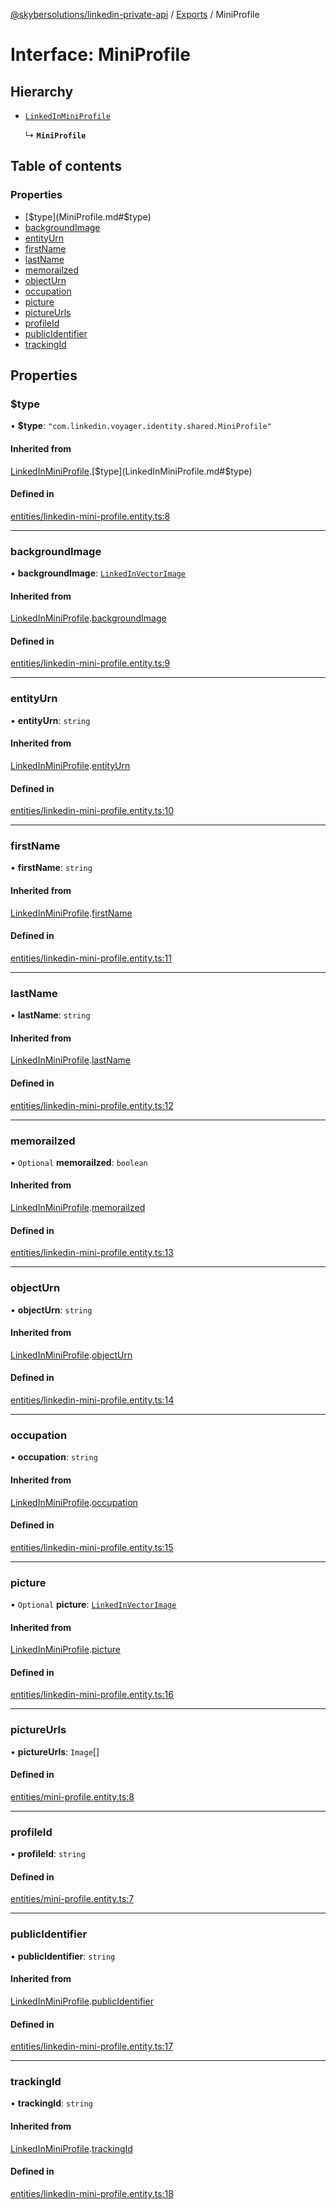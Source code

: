 [@skybersolutions/linkedin-private-api](../README.md) / [Exports](../modules.md) / MiniProfile

# Interface: MiniProfile

## Hierarchy

- [`LinkedInMiniProfile`](LinkedInMiniProfile.md)

  ↳ **`MiniProfile`**

## Table of contents

### Properties

- [$type](MiniProfile.md#$type)
- [backgroundImage](MiniProfile.md#backgroundimage)
- [entityUrn](MiniProfile.md#entityurn)
- [firstName](MiniProfile.md#firstname)
- [lastName](MiniProfile.md#lastname)
- [memorailzed](MiniProfile.md#memorailzed)
- [objectUrn](MiniProfile.md#objecturn)
- [occupation](MiniProfile.md#occupation)
- [picture](MiniProfile.md#picture)
- [pictureUrls](MiniProfile.md#pictureurls)
- [profileId](MiniProfile.md#profileid)
- [publicIdentifier](MiniProfile.md#publicidentifier)
- [trackingId](MiniProfile.md#trackingid)

## Properties

### $type

• **$type**: ``"com.linkedin.voyager.identity.shared.MiniProfile"``

#### Inherited from

[LinkedInMiniProfile](LinkedInMiniProfile.md).[$type](LinkedInMiniProfile.md#$type)

#### Defined in

[entities/linkedin-mini-profile.entity.ts:8](https://github.com/SkyberSolutions/linkedin-private-api/blob/c247a0c/src/entities/linkedin-mini-profile.entity.ts#L8)

___

### backgroundImage

• **backgroundImage**: [`LinkedInVectorImage`](LinkedInVectorImage.md)

#### Inherited from

[LinkedInMiniProfile](LinkedInMiniProfile.md).[backgroundImage](LinkedInMiniProfile.md#backgroundimage)

#### Defined in

[entities/linkedin-mini-profile.entity.ts:9](https://github.com/SkyberSolutions/linkedin-private-api/blob/c247a0c/src/entities/linkedin-mini-profile.entity.ts#L9)

___

### entityUrn

• **entityUrn**: `string`

#### Inherited from

[LinkedInMiniProfile](LinkedInMiniProfile.md).[entityUrn](LinkedInMiniProfile.md#entityurn)

#### Defined in

[entities/linkedin-mini-profile.entity.ts:10](https://github.com/SkyberSolutions/linkedin-private-api/blob/c247a0c/src/entities/linkedin-mini-profile.entity.ts#L10)

___

### firstName

• **firstName**: `string`

#### Inherited from

[LinkedInMiniProfile](LinkedInMiniProfile.md).[firstName](LinkedInMiniProfile.md#firstname)

#### Defined in

[entities/linkedin-mini-profile.entity.ts:11](https://github.com/SkyberSolutions/linkedin-private-api/blob/c247a0c/src/entities/linkedin-mini-profile.entity.ts#L11)

___

### lastName

• **lastName**: `string`

#### Inherited from

[LinkedInMiniProfile](LinkedInMiniProfile.md).[lastName](LinkedInMiniProfile.md#lastname)

#### Defined in

[entities/linkedin-mini-profile.entity.ts:12](https://github.com/SkyberSolutions/linkedin-private-api/blob/c247a0c/src/entities/linkedin-mini-profile.entity.ts#L12)

___

### memorailzed

• `Optional` **memorailzed**: `boolean`

#### Inherited from

[LinkedInMiniProfile](LinkedInMiniProfile.md).[memorailzed](LinkedInMiniProfile.md#memorailzed)

#### Defined in

[entities/linkedin-mini-profile.entity.ts:13](https://github.com/SkyberSolutions/linkedin-private-api/blob/c247a0c/src/entities/linkedin-mini-profile.entity.ts#L13)

___

### objectUrn

• **objectUrn**: `string`

#### Inherited from

[LinkedInMiniProfile](LinkedInMiniProfile.md).[objectUrn](LinkedInMiniProfile.md#objecturn)

#### Defined in

[entities/linkedin-mini-profile.entity.ts:14](https://github.com/SkyberSolutions/linkedin-private-api/blob/c247a0c/src/entities/linkedin-mini-profile.entity.ts#L14)

___

### occupation

• **occupation**: `string`

#### Inherited from

[LinkedInMiniProfile](LinkedInMiniProfile.md).[occupation](LinkedInMiniProfile.md#occupation)

#### Defined in

[entities/linkedin-mini-profile.entity.ts:15](https://github.com/SkyberSolutions/linkedin-private-api/blob/c247a0c/src/entities/linkedin-mini-profile.entity.ts#L15)

___

### picture

• `Optional` **picture**: [`LinkedInVectorImage`](LinkedInVectorImage.md)

#### Inherited from

[LinkedInMiniProfile](LinkedInMiniProfile.md).[picture](LinkedInMiniProfile.md#picture)

#### Defined in

[entities/linkedin-mini-profile.entity.ts:16](https://github.com/SkyberSolutions/linkedin-private-api/blob/c247a0c/src/entities/linkedin-mini-profile.entity.ts#L16)

___

### pictureUrls

• **pictureUrls**: `Image`[]

#### Defined in

[entities/mini-profile.entity.ts:8](https://github.com/SkyberSolutions/linkedin-private-api/blob/c247a0c/src/entities/mini-profile.entity.ts#L8)

___

### profileId

• **profileId**: `string`

#### Defined in

[entities/mini-profile.entity.ts:7](https://github.com/SkyberSolutions/linkedin-private-api/blob/c247a0c/src/entities/mini-profile.entity.ts#L7)

___

### publicIdentifier

• **publicIdentifier**: `string`

#### Inherited from

[LinkedInMiniProfile](LinkedInMiniProfile.md).[publicIdentifier](LinkedInMiniProfile.md#publicidentifier)

#### Defined in

[entities/linkedin-mini-profile.entity.ts:17](https://github.com/SkyberSolutions/linkedin-private-api/blob/c247a0c/src/entities/linkedin-mini-profile.entity.ts#L17)

___

### trackingId

• **trackingId**: `string`

#### Inherited from

[LinkedInMiniProfile](LinkedInMiniProfile.md).[trackingId](LinkedInMiniProfile.md#trackingid)

#### Defined in

[entities/linkedin-mini-profile.entity.ts:18](https://github.com/SkyberSolutions/linkedin-private-api/blob/c247a0c/src/entities/linkedin-mini-profile.entity.ts#L18)
